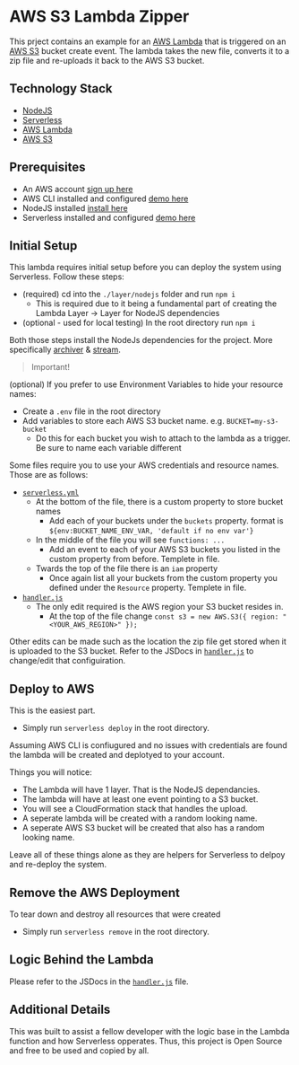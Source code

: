 # AWS S3 Lambda Zipper

This prject contains an example for an [AWS Lambda](https://aws.amazon.com/lambda/) that is triggered on an [AWS S3](https://aws.amazon.com/s3/) bucket create event. The lambda takes the new file, converts it to a zip file and re-uploads it back to the AWS S3 bucket.

## Technology Stack

- [NodeJS](https://nodejs.org/en/)
- [Serverless](https://www.serverless.com/)
- [AWS Lambda](https://aws.amazon.com/lambda/)
- [AWS S3](https://aws.amazon.com/s3/)

## Prerequisites

- An AWS account [sign up here](https://portal.aws.amazon.com/billing/signup#/start/email)
- AWS CLI installed and configured [demo here](https://docs.aws.amazon.com/cli/latest/userguide/cli-chap-getting-started.html)
- NodeJS installed [install here](https://nodejs.org/en/download/)
- Serverless installed and configured [demo here](https://www.serverless.com/framework/docs/getting-started)

## Initial Setup

This lambda requires initial setup before you can deploy the system using Serverless. Follow these steps:

- (required) cd into the `./layer/nodejs` folder and run `npm i`
  - This is required due to it being a fundamental part of creating the Lambda Layer -> Layer for NodeJS dependencies
- (optional - used for local testing) In the root directory run `npm i`

Both those steps install the NodeJs dependencies for the project. More specifically [archiver](https://www.npmjs.com/package/archiver) & [stream](https://www.npmjs.com/package/stream).  

> Important!

(optional) If you prefer to use Environment Variables to hide your resource names:

- Create a `.env` file in the root directory
- Add variables to store each AWS S3 bucket name. e.g. `BUCKET=my-s3-bucket`
  - Do this for each bucket you wish to attach to the lambda as a trigger. Be sure to name each variable different

Some files require you to use your AWS credentials and resource names. Those are as follows:

- [`serverless.yml`](https://github.com/CarterCobb/File-to-Zip-Lambda-Serverless/blob/master/serverless.yml)
  - At the bottom of the file, there is a custom property to store bucket names
    - Add each of your buckets under the `buckets` property. format is `${env:BUCKET_NAME_ENV_VAR, 'default if no env var'}`
  - In the middle of the file you will see `functions: ...`
    - Add an event to each of your AWS S3 buckets you listed in the custom property from before. Templete in file.
  - Twards the top of the file there is an `iam` property
    - Once again list all your buckets from the custom property you defined under the `Resource` property. Templete in file.
- [`handler.js`](https://github.com/CarterCobb/File-to-Zip-Lambda-Serverless/blob/master/handler.js)
  - The only edit required is the AWS region your S3 bucket resides in.
    - At the top of the file change `const s3 = new AWS.S3({ region: "<YOUR_AWS_REGION>" });`

Other edits can be made such as the location the zip file get stored when it is uploaded to the S3 bucket. Refer to the JSDocs in [`handler.js`](https://github.com/CarterCobb/File-to-Zip-Lambda-Serverless/blob/master/handler.js) to change/edit that configuiration.

## Deploy to AWS

This is the easiest part.

- Simply run `serverless deploy` in the root directory.

Assuming AWS CLI is confiugured and no issues with credentials are found the lambda will be created and deplotyed to your account.

Things you will notice:

- The Lambda will have 1 layer. That is the NodeJS dependancies.
- The lambda will have at least one event pointing to a S3 bucket.
- You will see a CloudFormation stack that handles the upload.
- A seperate lambda will be created with a random looking name.
- A seperate AWS S3 bucket will be created that also has a random looking name.

Leave all of these things alone as they are helpers for Serverless to delpoy and re-deploy the system.

## Remove the AWS Deployment

To tear down and destroy all resources that were created

- Simply run `serverless remove` in the root directory.

## Logic Behind the Lambda

Please refer to the JSDocs in the [`handler.js`](https://github.com/CarterCobb/File-to-Zip-Lambda-Serverless/blob/master/handler.js) file.

## Additional Details

This was built to assist a fellow developer with the logic base in the Lambda function and how Serverless opperates. Thus, this project is Open Source and free to be used and copied by all.
